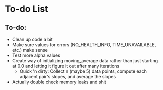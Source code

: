 # To-do List

## To-do:

- Clean up code a bit
- Make sure values for errors (NO_HEALTH_INFO, TIME_UNAVAILABLE, etc.) make
  sense
- Test more alpha values
- Create way of initializing moving_average data rather than just starting at
  0.0 and letting it figure it out after many iterations
  - Quick 'n dirty: Collect n (maybe 5) data points, compute each adjacent
    pair's slopes, and average the slopes
- Actually double check memory leaks and shit